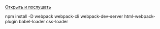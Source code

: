 <a href='https://deim0707.github.io/relax_sounds/build/index.html'>Открыть и послушать</a>


npm install -D webpack webpack-cli webpack-dev-server html-webpack-plugin babel-loader css-loader